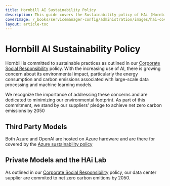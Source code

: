 ```yaml
---
title: Hornbill AI Sustainability Policy
description: This guide covers the Sustainability policy of HAi (Hornbill Ai) features within your environment. 
coverImage: /_books/servicemanager-config/administration/images/hai-cover.jpg
layout: article-toc
---
```


# Hornbill AI Sustainability Policy
Hornbill is committed to sustainable practices as outlined in our [Corporate Social Responsibility](https://www.hornbill.com/hubfs/Policies/Corporate%20Social%20Responsibility.pdf) policy. With the increasing use of AI, there is growing concern about its environmental impact, particularly the energy consumption and carbon emissions associated with large-scale data processing and machine learning models. 

We recognize the importance of addressing these concerns and are dedicated to minimizing our environmental footprint. As part of this commitment, we stand by our suppliers' pledge to achieve net zero carbon emissions by 2050

## Third Party Models
Both Azure and OpenAI are hosted on Azure hardware and are there for covered by the [Azure sustainability policy](https://azure.microsoft.com/en-gb/explore/global-infrastructure/sustainability)

## Private Models and the HAi Lab
As outlined in our [Corporate Social Responsibility](https://www.hornbill.com/hubfs/Policies/Corporate%20Social%20Responsibility.pdf) policy, our data center supplier are commited to net zero carbon emitions by 2050. 